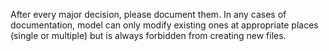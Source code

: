 After every major decision, please document them. In any cases of documentation, model can only modify existing ones at appropriate places (single or multiple) but is always forbidden from creating new files.